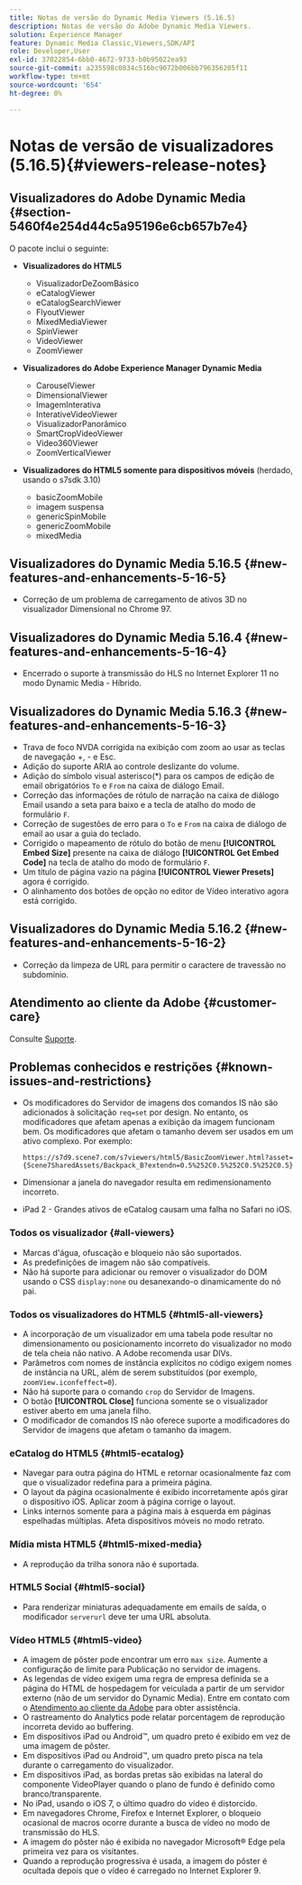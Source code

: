 ```yaml
---
title: Notas de versão do Dynamic Media Viewers (5.16.5)
description: Notas de versão do Adobe Dynamic Media Viewers.
solution: Experience Manager
feature: Dynamic Media Classic,Viewers,SDK/API
role: Developer,User
exl-id: 37022854-6bb0-4672-9733-b0b95022ea93
source-git-commit: a235598c0834c516bc9072b006bb796356205f11
workflow-type: tm+mt
source-wordcount: '654'
ht-degree: 0%

---
```


# Notas de versão de visualizadores (5.16.5){#viewers-release-notes}

<!-- Updated March 03, 2022 for the 5.16.5 release. Contact is Deepa Gupta-->

<!-- hide: yes
hidefromtoc: yes-->

<!-- robots: noindex
googlebot: noindex -->

## Visualizadores do Adobe Dynamic Media {#section-5460f4e254d44c5a95196e6cb657b7e4}

O pacote inclui o seguinte:

* **Visualizadores do HTML5**

   * VisualizadorDeZoomBásico
   * eCatalogViewer
   * eCatalogSearchViewer
   * FlyoutViewer
   * MixedMediaViewer
   * SpinViewer
   * VideoViewer
   * ZoomViewer

* **Visualizadores do Adobe Experience Manager Dynamic Media**

   * CarouselViewer
   * DimensionalViewer
   * ImagemInterativa
   * InterativeVideoViewer
   * VisualizadorPanorâmico
   * SmartCropVideoViewer
   * Video360Viewer
   * ZoomVerticalViewer

* **Visualizadores do HTML5 somente para dispositivos móveis** (herdado, usando o s7sdk 3.10)

   * basicZoomMobile
   * imagem suspensa
   * genericSpinMobile
   * genericZoomMobile
   * mixedMedia


## Visualizadores do Dynamic Media 5.16.5 {#new-features-and-enhancements-5-16-5}

* Correção de um problema de carregamento de ativos 3D no visualizador Dimensional no Chrome 97.

## Visualizadores do Dynamic Media 5.16.4 {#new-features-and-enhancements-5-16-4}

* Encerrado o suporte à transmissão do HLS no Internet Explorer 11 no modo Dynamic Media - Híbrido.

## Visualizadores do Dynamic Media 5.16.3 {#new-features-and-enhancements-5-16-3}

* Trava de foco NVDA corrigida na exibição com zoom ao usar as teclas de navegação +, - e Esc. <!-- (CQ-4290719) -->
* Adição do suporte ARIA ao controle deslizante do volume. <!--  (CQ-4324080) -->
* Adição do símbolo visual asterisco(*) para os campos de edição de email obrigatórios `To` e `From` na caixa de diálogo Email. <!-- (CQ-4290935) -->
* Correção das informações de rótulo de narração na caixa de diálogo Email usando a seta para baixo e a tecla de atalho do modo de formulário `F`. <!-- (CQ-4290934) -->
* Correção de sugestões de erro para o `To` e `From` na caixa de diálogo de email ao usar a guia do teclado. <!-- (CQ-4290930) -->
* Corrigido o mapeamento de rótulo do botão de menu **[!UICONTROL Embed Size]** presente na caixa de diálogo **[!UICONTROL Get Embed Code]** na tecla de atalho do modo de formulário `F`. <!-- (CQ-4290929) -->
* Um título de página vazio na página **[!UICONTROL Viewer Presets]** agora é corrigido. <!-- (CQ-4290936) -->
* O alinhamento dos botões de opção no editor de Vídeo interativo agora está corrigido. <!-- (CQ-4330159) -->

## Visualizadores do Dynamic Media 5.16.2 {#new-features-and-enhancements-5-16-2}

* Correção da limpeza de URL para permitir o caractere de travessão no subdomínio. <!-- (CQ-4327691) -->

## Atendimento ao cliente da Adobe {#customer-care}

Consulte [Suporte](https://experienceleague.adobe.com/docs/dynamic-media-classic/using/intro/support.html?lang=pt-BR#intro).

## Problemas conhecidos e restrições {#known-issues-and-restrictions}

* Os modificadores do Servidor de imagens dos comandos IS não são adicionados à solicitação `req=set` por design. No entanto, os modificadores que afetam apenas a exibição da imagem funcionam bem. Os modificadores que afetam o tamanho devem ser usados em um ativo complexo. Por exemplo:

  `https://s7d9.scene7.com/s7viewers/html5/BasicZoomViewer.html?asset= {Scene7SharedAssets/Backpack_B?extendn=0.5%252C0.5%252C0.5%252C0.5}`

* Dimensionar a janela do navegador resulta em redimensionamento incorreto.
* iPad 2 - Grandes ativos de eCatalog causam uma falha no Safari no iOS.

### Todos os visualizador {#all-viewers}

* Marcas d&#39;água, ofuscação e bloqueio não são suportados.
* As predefinições de imagem não são compatíveis.
* Não há suporte para adicionar ou remover o visualizador do DOM usando o CSS `display:none` ou desanexando-o dinamicamente do nó pai.

### Todos os visualizadores do HTML5 {#html5-all-viewers}

* A incorporação de um visualizador em uma tabela pode resultar no dimensionamento ou posicionamento incorreto do visualizador no modo de tela cheia não nativo. A Adobe recomenda usar DIVs.
* Parâmetros com nomes de instância explícitos no código exigem nomes de instância na URL, além de serem substituídos (por exemplo, `zoomView.iconfeffect=0`).
* Não há suporte para o comando `crop` do Servidor de Imagens.
* O botão **[!UICONTROL Close]** funciona somente se o visualizador estiver aberto em uma janela filho.
* O modificador de comandos IS não oferece suporte a modificadores do Servidor de imagens que afetam o tamanho da imagem.

### eCatalog do HTML5 {#html5-ecatalog}

* Navegar para outra página do HTML e retornar ocasionalmente faz com que o visualizador redefina para a primeira página.
* O layout da página ocasionalmente é exibido incorretamente após girar o dispositivo iOS. Aplicar zoom à página corrige o layout.
* Links internos somente para a página mais à esquerda em páginas espelhadas múltiplas. Afeta dispositivos móveis no modo retrato.

### Mídia mista HTML5 {#html5-mixed-media}

* A reprodução da trilha sonora não é suportada.

### HTML5 Social {#html5-social}

* Para renderizar miniaturas adequadamente em emails de saída, o modificador `serverurl` deve ter uma URL absoluta.

### Vídeo HTML5 {#html5-video}

* A imagem de pôster pode encontrar um erro `max size`. Aumente a configuração de limite para Publicação no servidor de imagens.
* As legendas de vídeo exigem uma regra de empresa definida se a página do HTML de hospedagem for veiculada a partir de um servidor externo (não de um servidor do Dynamic Media). Entre em contato com o [Atendimento ao cliente da Adobe](https://experienceleague.adobe.com/docs/dynamic-media-classic/using/intro/support.html?lang=pt-BR#intro) para obter assistência.
* O rastreamento do Analytics pode relatar porcentagem de reprodução incorreta devido ao buffering.
* Em dispositivos iPad ou Android™, um quadro preto é exibido em vez de uma imagem de pôster.
* Em dispositivos iPad ou Android™, um quadro preto pisca na tela durante o carregamento do visualizador.
* Em dispositivos iPad, as bordas pretas são exibidas na lateral do componente VideoPlayer quando o plano de fundo é definido como branco/transparente.
* No iPad, usando o iOS 7, o último quadro do vídeo é distorcido.
* Em navegadores Chrome, Firefox e Internet Explorer, o bloqueio ocasional de macros ocorre durante a busca de vídeo no modo de transmissão do HLS.
* A imagem do pôster não é exibida no navegador Microsoft® Edge pela primeira vez para os visitantes.
* Quando a reprodução progressiva é usada, a imagem do pôster é ocultada depois que o vídeo é carregado no Internet Explorer 9.
